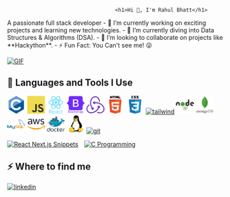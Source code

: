 
                                       <h1>Hi 👋, I'm Rahul Bhatt</h1>
<p>A passionate full stack developer 
  - 🔭 I’m currently working on exciting projects and learning new technologies. 
  - 🌱 I’m currently diving into Data Structures & Algorithms (DSA). 
  - 💞️ I’m looking to collaborate on projects like **Hackython**. 
  - ⚡ Fun Fact: You Can't see me! 😜</p>
 <a target="_blank" href="https://github-production-user-asset-6210df.s3.amazonaws.com/145220585/414091430-f4ec9cdd-500c-4d25-8703-ac4beeb16360.gif?X-Amz-Algorithm=AWS4-HMAC-SHA256&X-Amz-Credential=AKIAVCODYLSA53PQK4ZA%2F20250218%2Fus-east-1%2Fs3%2Faws4_request&X-Amz-Date=20250218T042745Z&X-Amz-Expires=300&X-Amz-Signature=016d846e462d5e667efb5a24bb455fa1272b644c08889126e6a768bcff42bd60&X-Amz-SignedHeaders=host" style="display: inline-block;">
  <img src="https://github-production-user-asset-6210df.s3.amazonaws.com/145220585/414091430-f4ec9cdd-500c-4d25-8703-ac4beeb16360.gif?X-Amz-Algorithm=AWS4-HMAC-SHA256&X-Amz-Credential=AKIAVCODYLSA53PQK4ZA%2F20250218%2Fus-east-1%2Fs3%2Faws4_request&X-Amz-Date=20250218T042745Z&X-Amz-Expires=300&X-Amz-Signature=016d846e462d5e667efb5a24bb455fa1272b644c08889126e6a768bcff42bd60&X-Amz-SignedHeaders=host" alt="GIF" width="42" height="42" />
</a>



<h2>🚀 Languages and Tools I Use</h2>
<p><a target="_blank" href="https://raw.githubusercontent.com/devicons/devicon/master/icons/c/c-original.svg" style="display: inline-block;"><img src="https://raw.githubusercontent.com/devicons/devicon/master/icons/c/c-original.svg" alt="c" width="42" height="42" /></a>
<a target="_blank" href="https://raw.githubusercontent.com/devicons/devicon/master/icons/javascript/javascript-original.svg" style="display: inline-block;"><img src="https://raw.githubusercontent.com/devicons/devicon/master/icons/javascript/javascript-original.svg" alt="javascript" width="42" height="42" /></a>
<a target="_blank" href="https://raw.githubusercontent.com/devicons/devicon/master/icons/react/react-original-wordmark.svg" style="display: inline-block;"><img src="https://raw.githubusercontent.com/devicons/devicon/master/icons/react/react-original-wordmark.svg" alt="react" width="42" height="42" /></a>
<a target="_blank" href="https://raw.githubusercontent.com/devicons/devicon/master/icons/bootstrap/bootstrap-plain-wordmark.svg" style="display: inline-block;"><img src="https://raw.githubusercontent.com/devicons/devicon/master/icons/bootstrap/bootstrap-plain-wordmark.svg" alt="bootstrap" width="42" height="42" /></a>
<a target="_blank" href="https://raw.githubusercontent.com/devicons/devicon/master/icons/redux/redux-original.svg" style="display: inline-block;"><img src="https://raw.githubusercontent.com/devicons/devicon/master/icons/redux/redux-original.svg" alt="redux" width="42" height="42" /></a>
<a target="_blank" href="https://raw.githubusercontent.com/devicons/devicon/master/icons/html5/html5-original-wordmark.svg" style="display: inline-block;"><img src="https://raw.githubusercontent.com/devicons/devicon/master/icons/html5/html5-original-wordmark.svg" alt="html5" width="42" height="42" /></a>
<a target="_blank" href="https://raw.githubusercontent.com/devicons/devicon/master/icons/css3/css3-original-wordmark.svg" style="display: inline-block;"><img src="https://raw.githubusercontent.com/devicons/devicon/master/icons/css3/css3-original-wordmark.svg" alt="css3" width="42" height="42" /></a>
<a target="_blank" href="https://www.vectorlogo.zone/logos/tailwindcss/tailwindcss-icon.svg" style="display: inline-block;"><img src="https://www.vectorlogo.zone/logos/tailwindcss/tailwindcss-icon.svg" alt="tailwind" width="42" height="42" /></a>
<a target="_blank" href="https://raw.githubusercontent.com/devicons/devicon/master/icons/nodejs/nodejs-original-wordmark.svg" style="display: inline-block;"><img src="https://raw.githubusercontent.com/devicons/devicon/master/icons/nodejs/nodejs-original-wordmark.svg" alt="nodejs" width="42" height="42" /></a>
<a target="_blank" href="https://raw.githubusercontent.com/devicons/devicon/master/icons/mongodb/mongodb-original-wordmark.svg" style="display: inline-block;"><img src="https://raw.githubusercontent.com/devicons/devicon/master/icons/mongodb/mongodb-original-wordmark.svg" alt="mongodb" width="42" height="42" /></a>
<a target="_blank" href="https://raw.githubusercontent.com/devicons/devicon/master/icons/mysql/mysql-original-wordmark.svg" style="display: inline-block;"><img src="https://raw.githubusercontent.com/devicons/devicon/master/icons/mysql/mysql-original-wordmark.svg" alt="mysql" width="42" height="42" /></a>
<a target="_blank" href="https://raw.githubusercontent.com/devicons/devicon/master/icons/amazonwebservices/amazonwebservices-original-wordmark.svg" style="display: inline-block;"><img src="https://raw.githubusercontent.com/devicons/devicon/master/icons/amazonwebservices/amazonwebservices-original-wordmark.svg" alt="aws" width="42" height="42" /></a>
<a target="_blank" href="https://raw.githubusercontent.com/devicons/devicon/master/icons/docker/docker-original-wordmark.svg" style="display: inline-block;"><img src="https://raw.githubusercontent.com/devicons/devicon/master/icons/docker/docker-original-wordmark.svg" alt="docker" width="42" height="42" /></a>
<a target="_blank" href="https://raw.githubusercontent.com/devicons/devicon/master/icons/linux/linux-original.svg" style="display: inline-block;"><img src="https://raw.githubusercontent.com/devicons/devicon/master/icons/linux/linux-original.svg" alt="linux" width="42" height="42" /></a>
<a target="_blank" href="https://www.vectorlogo.zone/logos/git-scm/git-scm-icon.svg" style="display: inline-block;"><img src="https://www.vectorlogo.zone/logos/git-scm/git-scm-icon.svg" alt="git" width="42" height="42" /></a></p>
<a target="_blank" href="https://raw.githubusercontent.com/ijsto/reactnextjssnippets/master/images/logo02.png" style="display: inline-block;">
  <img src="https://raw.githubusercontent.com/ijsto/reactnextjssnippets/master/images/logo02.png" alt="React Next.js Snippets" width="42" height="42" />
</a>
<a target="_blank" href="https://e7.pngegg.com/pngimages/646/751/png-clipart-the-c-programming-language-computer-programming-programmer-others-blue-class.png" style="display: inline-block; margin-left: 10px;">
  <img src="https://e7.pngegg.com/pngimages/646/751/png-clipart-the-c-programming-language-computer-programming-programmer-others-blue-class.png" alt="C Programming" width="42" height="42" />
</a>
<h2>⚡️ Where to find me</h2>
<p><a target="_blank" href="https://www.linkedin.com/in/https://www.linkedin.com/in/rahul-bhatt-701051252/" style="display: inline-block;"><img src="https://img.shields.io/badge/linkedin-logo?style=for-the-badge&logo=linkedin&logoColor=white&color=%230a77b6" alt="linkedin" /></a></p>


